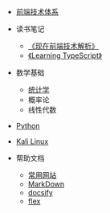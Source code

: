 - [前端技术体系](csii/Technology.md)

- 读书笔记
  - [《现在前端技术解析》](readlog/现在前端技术解析.md)
  - [《Learning TypeScript》](readlog/learningtypescript.md)
- 数学基础
  - [统计学](math/tongjixue.md)
  - 概率论
  - 线性代数
- [Python](python/home.md)

- [Kali Linux](kali/home.md)

- 帮助文档
  - [常用网站](help/utilweb.md)
  - [MarkDown](help/markdownhelp.md)
  - [docsify](help/docsifyhelp.md)
  - [flex](help/flex.md)
